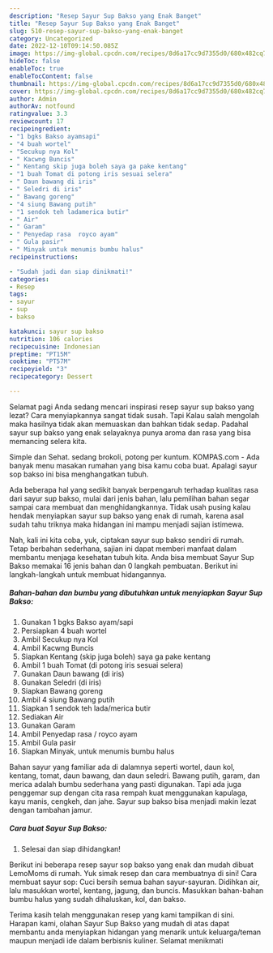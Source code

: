```yaml
---
description: "Resep Sayur Sup Bakso yang Enak Banget"
title: "Resep Sayur Sup Bakso yang Enak Banget"
slug: 510-resep-sayur-sup-bakso-yang-enak-banget
category: Uncategorized
date: 2022-12-10T09:14:50.085Z
image: https://img-global.cpcdn.com/recipes/8d6a17cc9d7355d0/680x482cq70/sayur-sup-bakso-foto-resep-utama.jpg
hideToc: false
enableToc: true
enableTocContent: false
thumbnail: https://img-global.cpcdn.com/recipes/8d6a17cc9d7355d0/680x482cq70/sayur-sup-bakso-foto-resep-utama.jpg
cover: https://img-global.cpcdn.com/recipes/8d6a17cc9d7355d0/680x482cq70/sayur-sup-bakso-foto-resep-utama.jpg
author: Admin
authorAv: notfound
ratingvalue: 3.3
reviewcount: 17
recipeingredient:
- "1 bgks Bakso ayamsapi"
- "4 buah wortel"
- "Secukup nya Kol"
- " Kacwng Buncis"
- " Kentang skip juga boleh saya ga pake kentang"
- "1 buah Tomat di potong iris sesuai selera"
- " Daun bawang di iris"
- " Seledri di iris"
- " Bawang goreng"
- "4 siung Bawang putih"
- "1 sendok teh ladamerica butir"
- " Air"
- " Garam"
- " Penyedap rasa  royco ayam"
- " Gula pasir"
- " Minyak untuk menumis bumbu halus"
recipeinstructions:

- "Sudah jadi dan siap dinikmati!"
categories:
- Resep
tags:
- sayur
- sup
- bakso

katakunci: sayur sup bakso 
nutrition: 106 calories
recipecuisine: Indonesian
preptime: "PT15M"
cooktime: "PT57M"
recipeyield: "3"
recipecategory: Dessert

---
```



Selamat pagi Anda sedang mencari inspirasi resep sayur sup bakso yang lezat? Cara menyiapkannya sangat tidak susah. Tapi Kalau salah mengolah maka hasilnya tidak akan memuaskan dan bahkan tidak sedap. Padahal sayur sup bakso yang enak selayaknya punya aroma dan rasa yang bisa memancing selera kita.


Simple dan Sehat. sedang brokoli, potong per kuntum. KOMPAS.com - Ada banyak menu masakan rumahan yang bisa kamu coba buat. Apalagi sayur sop bakso ini bisa menghangatkan tubuh.

Ada beberapa hal yang sedikit banyak berpengaruh terhadap kualitas rasa dari sayur sup bakso, mulai dari jenis bahan, lalu pemilihan bahan segar sampai cara membuat dan menghidangkannya. Tidak usah pusing kalau hendak menyiapkan sayur sup bakso yang enak di rumah, karena asal sudah tahu triknya maka hidangan ini mampu menjadi sajian istimewa.


Nah, kali ini kita coba, yuk, ciptakan sayur sup bakso sendiri di rumah. Tetap berbahan sederhana, sajian ini dapat memberi manfaat dalam membantu menjaga kesehatan tubuh kita. Anda bisa membuat Sayur Sup Bakso memakai 16 jenis bahan dan 0 langkah pembuatan. Berikut ini langkah-langkah untuk membuat hidangannya.

<!--inarticleads1-->

##### Bahan-bahan dan bumbu yang dibutuhkan untuk menyiapkan Sayur Sup Bakso:

1. Gunakan 1 bgks Bakso ayam/sapi
1. Persiapkan 4 buah wortel
1. Ambil Secukup nya Kol
1. Ambil  Kacwng Buncis
1. Siapkan  Kentang (skip juga boleh) saya ga pake kentang
1. Ambil 1 buah Tomat (di potong iris sesuai selera)
1. Gunakan  Daun bawang (di iris)
1. Gunakan  Seledri (di iris)
1. Siapkan  Bawang goreng
1. Ambil 4 siung Bawang putih
1. Siapkan 1 sendok teh lada/merica butir
1. Sediakan  Air
1. Gunakan  Garam
1. Ambil  Penyedap rasa / royco ayam
1. Ambil  Gula pasir
1. Siapkan  Minyak, untuk menumis bumbu halus


Bahan sayur yang familiar ada di dalamnya seperti wortel, daun kol, kentang, tomat, daun bawang, dan daun seledri. Bawang putih, garam, dan merica adalah bumbu sederhana yang pasti digunakan. Tapi ada juga penggemar sup dengan cita rasa rempah kuat menggunakan kapulaga, kayu manis, cengkeh, dan jahe. Sayur sup bakso bisa menjadi makin lezat dengan tambahan jamur. 

<!--inarticleads2-->

##### Cara buat Sayur Sup Bakso:


1. Selesai dan siap dihidangkan!

Berikut ini beberapa resep sayur sop bakso yang enak dan mudah dibuat LemoMoms di rumah. Yuk simak resep dan cara membuatnya di sini! Cara membuat sayur sop: Cuci bersih semua bahan sayur-sayuran. Didihkan air, lalu masukkan wortel, kentang, jagung, dan buncis. Masukkan bahan-bahan bumbu halus yang sudah dihaluskan, kol, dan bakso. 

Terima kasih telah menggunakan resep yang kami tampilkan di sini. Harapan kami, olahan Sayur Sup Bakso yang mudah di atas dapat membantu anda menyiapkan hidangan yang menarik untuk keluarga/teman maupun menjadi ide dalam berbisnis kuliner. Selamat menikmati
